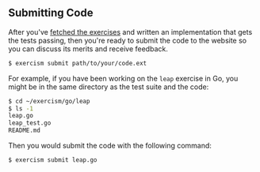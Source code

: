 ## Submitting Code

After you've [fetched the exercises](/help/fetch) and written an implementation that gets the tests passing, then you're ready to submit the code to the website so you can discuss its merits and receive feedback.

```bash
$ exercism submit path/to/your/code.ext
```

For example, if you have been working on the `leap` exercise in Go, you might be in the same directory as the test suite and the code:

```bash
$ cd ~/exercism/go/leap
$ ls -1
leap.go
leap_test.go
README.md
```

Then you would submit the code with the following command:

```bash
$ exercism submit leap.go
```
